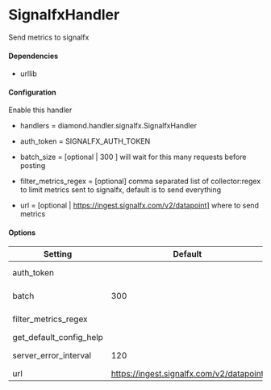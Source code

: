 <!--This file was generated from the python source
Please edit the source to make changes
-->
SignalfxHandler
=====

Send metrics to signalfx

#### Dependencies

 * urllib


#### Configuration
Enable this handler

 * handlers = diamond.handler.signalfx.SignalfxHandler

 * auth_token = SIGNALFX_AUTH_TOKEN
 * batch_size = [optional | 300 ] will wait for this many requests before
     posting
 * filter_metrics_regex = [optional] comma separated list of collector:regex
     to limit metrics sent to signalfx,  default is to send everything
 * url = [optional | https://ingest.signalfx.com/v2/datapoint] where to send
     metrics

#### Options

Setting | Default | Description | Type
--------|---------|-------------|-----
auth_token |  | Org API token to use when sending metrics | str
batch | 300 | How many to store before sending | int
filter_metrics_regex | | Comma Separated collector:regex filters| str
get_default_config_help |  | get_default_config_help |
server_error_interval | 120 | How frequently to send repeated server errors | int
url | https://ingest.signalfx.com/v2/datapoint | Where to send metrics | str
